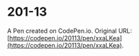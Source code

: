 # 201-13

A Pen created on CodePen.io. Original URL: [https://codepen.io/20113/pen/xxaLKea](https://codepen.io/20113/pen/xxaLKea).


